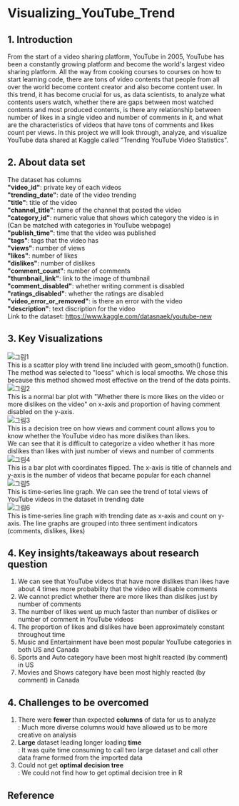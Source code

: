 # Visualizing_YouTube_Trend

## 1. Introduction
From the start of a video sharing platform, YouTube in 2005, YouTube has been a constantly growing platform and become the world's largest video sharing platform. All the way from cooking courses to courses on how to start learning code, there are tons of video contents that people from all over the world become content creator and also become content user. In this trend, it has become crucial for us, as data scientists, to analyze what contents users watch, whether there are gaps between most watched contents and most produced contents, is there any relationship between number of likes in a single video and number of comments in it, and what are the characteristics of videos that have tons of comments and likes count per views. In this project we will look through, analyze, and visualize YouTube data shared at Kaggle called "Trending YouTube Video Statistics".

## 2. About data set
The dataset has columns</br>
<b>"video_id"</b>: private key of each videos</br>
<b>"trending_date"</b>: date of the video trending</br>
<b>"title"</b>: title of the video</br>
<b>"channel_title"</b>: name of the channel that posted the video</br>
<b>"category_id"</b>: numeric value that shows which category the video is in (Can be matched with categories in YouTube webpage)</br>
<b>"publish_time"</b>: time that the video was published</br>
<b>"tags"</b>: tags that the video has</br>
<b>"views"</b>: number of views</br>
<b>"likes"</b>: number of likes</br>
<b>"dislikes"</b>: number of dislikes</br>
<b>"comment_count"</b>: number of comments</br>
<b>"thumbnail_link"</b>: link to the image of thumbnail</br>
<b>"comment_disabled"</b>: whether writing comment is disabled</br>
<b>"ratings_disabled"</b>: whether the ratings are disabled</br>
<b>"video_error_or_removed"</b>: is there an error with the video</br>
<b>"description"</b>: text discription for the video</br>
Link to the dataset: https://www.kaggle.com/datasnaek/youtube-new

## 3. Key Visualizations
![그림1](https://user-images.githubusercontent.com/56655511/100580590-90be5300-3329-11eb-84a8-e9af72017dc4.png)</br>
This is a scatter ploy with trend line included with geom_smooth() function. The method was selected to "loess" which is local smooths. We chose this because this method showed most effective on the trend of the data points.</br>
![그림2](https://user-images.githubusercontent.com/56655511/100580854-088c7d80-332a-11eb-947c-de4ec9b5ddf0.png)</br>
This is a normal bar plot with "Whether there is more likes on the video or more dislikes on the video" on x-axis and proportion of having comment disabled on the y-axis.</br>
![그림3](https://user-images.githubusercontent.com/56655511/100581005-4ab5bf00-332a-11eb-9bdd-ca82527089f4.png)</br>
This is a decision tree on how views and comment count allows you to know whether the YouTube video has more dislikes than likes.</br>
We can see that it is difficult to categorize a video whether it has more dislikes than likes with just number of views and number of comments</br>
![그림4](https://user-images.githubusercontent.com/56655511/100581137-8ea8c400-332a-11eb-8069-7c5d051429e4.png)</br>
This is a bar plot with coordinates flipped. The x-axis is title of channels and y-axis is the number of videos that became popular for each channel</br>
![그림5](https://user-images.githubusercontent.com/56655511/100581542-36be8d00-332b-11eb-8fc1-00fe0426a5b5.png)</br>
This is time-series line graph. We can see the trend of total views of YouTube videos in the dataset in trending date</br>
![그림6](https://user-images.githubusercontent.com/56655511/100581700-75544780-332b-11eb-9497-1a05c103e158.png)</br>
This is time-series line graph with trending date as x-axis and count on y-axis. The line graphs are grouped into three sentiment indicators (comments, dislikes, likes)</br>

## 4. Key insights/takeaways about research question
1) We can see that YouTube videos that have more dislikes than likes have about 4 times more probability that the video will disable comments</br>
2) We cannot predict whether there are more likes than dislikes just by number of comments</br>
3) The number of likes went up much faster than number of dislikes or number of comment in YouTube videos</br>
4) The proportion of likes and dislikes have been approximately constant throughout time</br>
5) Music and Entertainment have been most popular YouTube categories in both US and Canada</br>
6) Sports and Auto category have been most highlt reacted (by comment) in US</br>
7) Movies and Shows category have been most highly reacted (by comment) in Canada</br>

## 4. Challenges to be overcomed
1) There were <b>fewer</b> than expected <b>columns</b> of data for us to analyze</br>
: Much more diverse columns would have allowed us to be more creative on analysis</br>
2) <b>Large</b> dataset leading longer loading <b>time</b></br>
: It was quite time consuming to call two large dataset and call other data frame formed from the imported data</br>
3) Could not get <b>optimal decision tree</b></br>
: We could not find how to get optimal decision tree in R</br>

## Reference
